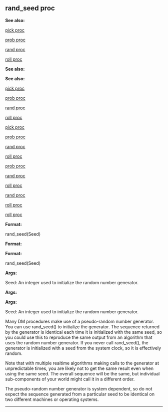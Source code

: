 

 rand\_seed proc
-----------------




**See also:** 


[pick proc](#/proc/pick) 

[prob proc](#/proc/prob) 

[rand proc](#/proc/rand) 

[roll proc](#/proc/roll) 






**See also:** 

**See also:**

[pick proc](#/proc/pick) 

[prob proc](#/proc/prob) 

[rand proc](#/proc/rand) 

[roll proc](#/proc/roll) 




[pick proc](#/proc/pick)

[prob proc](#/proc/prob) 

[rand proc](#/proc/rand) 

[roll proc](#/proc/roll) 



[prob proc](#/proc/prob)

[rand proc](#/proc/rand) 

[roll proc](#/proc/roll) 


[rand proc](#/proc/rand)

[roll proc](#/proc/roll) 

[roll proc](#/proc/roll)


**Format:** 


 rand\_seed(Seed)
 


**Format:** 

**Format:**

 rand\_seed(Seed)



**Args:** 


 Seed: An integer used to initialize the random number generator.
 


**Args:** 

**Args:**

 Seed: An integer used to initialize the random number generator.


 Many DM procedures make use of a pseudo-random number generator. You can
use rand\_seed() to initialize the generator. The sequence returned by the
generator is identical each time it is initialized with the same seed, so you
could use this to reproduce the same output from an algorithm that uses the
random number generator. If you never call rand\_seed(), the generator is
initialized with a seed from the system clock, so it is effectively random.




 Note that with multiple realtime algorithms making calls to the generator
at unpredictable times, you are likely not to get the same result even when
using the same seed. The overall sequence will be the same, but individual
sub-components of your world might call it in a different order.




 The pseudo-random number generator is system dependent, so do not expect
the sequence generated from a particular seed to be identical on two different
machines or operating systems.





---


